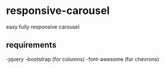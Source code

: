 # responsive-carousel
easy fully responsive carousel

## requirements
-jquery
-bootstrap (for columns)
-font-awesome (for chevrons)
